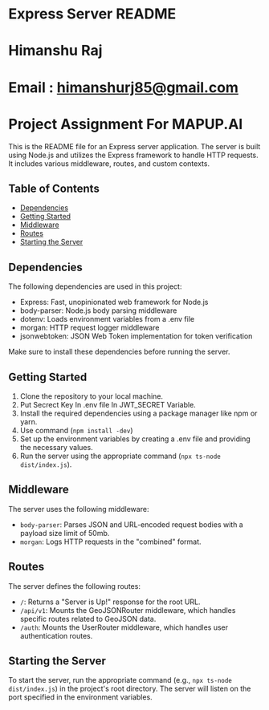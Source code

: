 # Express Server README
# Himanshu Raj 
# Email : himanshurj85@gmail.com
# Project Assignment For MAPUP.AI

This is the README file for an Express server application. The server is built using Node.js and utilizes the Express framework to handle HTTP requests. It includes various middleware, routes, and custom contexts.

## Table of Contents
- [Dependencies](#dependencies)
- [Getting Started](#getting-started)
- [Middleware](#middleware)
- [Routes](#routes)
- [Starting the Server](#starting-the-server)

## Dependencies
The following dependencies are used in this project:
- Express: Fast, unopinionated web framework for Node.js
- body-parser: Node.js body parsing middleware
- dotenv: Loads environment variables from a .env file
- morgan: HTTP request logger middleware
- jsonwebtoken: JSON Web Token implementation for token verification

Make sure to install these dependencies before running the server.

## Getting Started
1. Clone the repository to your local machine.
2. Put Secrect Key In .env file In JWT_SECRET Variable.
3. Install the required dependencies using a package manager like npm or yarn. 
4. Use command (`npm install -dev`)
5. Set up the environment variables by creating a .env file and providing the necessary values.
6. Run the server using the appropriate command (`npx ts-node dist/index.js`).

## Middleware
The server uses the following middleware:
- `body-parser`: Parses JSON and URL-encoded request bodies with a payload size limit of 50mb.
- `morgan`: Logs HTTP requests in the "combined" format.

## Routes
The server defines the following routes:
- `/`: Returns a "Server is Up!" response for the root URL.
- `/api/v1`: Mounts the GeoJSONRouter middleware, which handles specific routes related to GeoJSON data.
- `/auth`: Mounts the UserRouter middleware, which handles user authentication routes.

## Starting the Server
To start the server, run the appropriate command (e.g., `npx ts-node dist/index.js`) in the project's root directory. The server will listen on the port specified in the environment variables.


